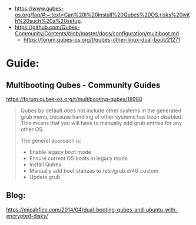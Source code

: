 - https://www.qubes-os.org/faq/#:~:text=Can%20I%20install%20Qubes%20OS,risks%20with%20such%20a%20setup.
- https://github.com/Qubes-Community/Contents/blob/master/docs/configuration/multiboot.md
  - https://forum.qubes-os.org/t/qubes-other-linux-dual-boot/21271

# Guide:
## Multibooting Qubes - Community Guides
https://forum.qubes-os.org/t/multibooting-qubes/18988

>Qubes by default does not include other systems in the generated grub menu, because handling of other systems has been disabled. This means that you will have to manually add grub entries for any other OS.
>
>The general approach is:
>
>- Enable legacy boot mode
>- Ensure current OS boots in legacy mode
>- Install Qubes
>- Manually add boot stanzas to /etc/grub.d/40_custom
>- Update grub


## Blog:
https://micahflee.com/2014/04/dual-booting-qubes-and-ubuntu-with-encrypted-disks/
